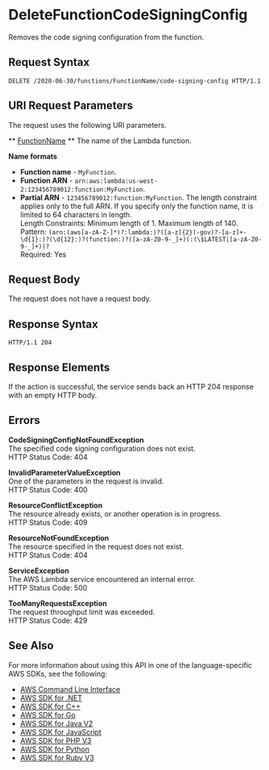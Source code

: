 # DeleteFunctionCodeSigningConfig<a name="API_DeleteFunctionCodeSigningConfig"></a>

Removes the code signing configuration from the function\.

## Request Syntax<a name="API_DeleteFunctionCodeSigningConfig_RequestSyntax"></a>

```
DELETE /2020-06-30/functions/FunctionName/code-signing-config HTTP/1.1
```

## URI Request Parameters<a name="API_DeleteFunctionCodeSigningConfig_RequestParameters"></a>

The request uses the following URI parameters\.

 ** [FunctionName](#API_DeleteFunctionCodeSigningConfig_RequestSyntax) **   <a name="SSS-DeleteFunctionCodeSigningConfig-request-FunctionName"></a>
The name of the Lambda function\.  

**Name formats**
+  **Function name** \- `MyFunction`\.
+  **Function ARN** \- `arn:aws:lambda:us-west-2:123456789012:function:MyFunction`\.
+  **Partial ARN** \- `123456789012:function:MyFunction`\.
The length constraint applies only to the full ARN\. If you specify only the function name, it is limited to 64 characters in length\.  
Length Constraints: Minimum length of 1\. Maximum length of 140\.  
Pattern: `(arn:(aws[a-zA-Z-]*)?:lambda:)?([a-z]{2}(-gov)?-[a-z]+-\d{1}:)?(\d{12}:)?(function:)?([a-zA-Z0-9-_]+)(:(\$LATEST|[a-zA-Z0-9-_]+))?`   
Required: Yes

## Request Body<a name="API_DeleteFunctionCodeSigningConfig_RequestBody"></a>

The request does not have a request body\.

## Response Syntax<a name="API_DeleteFunctionCodeSigningConfig_ResponseSyntax"></a>

```
HTTP/1.1 204
```

## Response Elements<a name="API_DeleteFunctionCodeSigningConfig_ResponseElements"></a>

If the action is successful, the service sends back an HTTP 204 response with an empty HTTP body\.

## Errors<a name="API_DeleteFunctionCodeSigningConfig_Errors"></a>

 **CodeSigningConfigNotFoundException**   
The specified code signing configuration does not exist\.  
HTTP Status Code: 404

 **InvalidParameterValueException**   
One of the parameters in the request is invalid\.  
HTTP Status Code: 400

 **ResourceConflictException**   
The resource already exists, or another operation is in progress\.  
HTTP Status Code: 409

 **ResourceNotFoundException**   
The resource specified in the request does not exist\.  
HTTP Status Code: 404

 **ServiceException**   
The AWS Lambda service encountered an internal error\.  
HTTP Status Code: 500

 **TooManyRequestsException**   
The request throughput limit was exceeded\.  
HTTP Status Code: 429

## See Also<a name="API_DeleteFunctionCodeSigningConfig_SeeAlso"></a>

For more information about using this API in one of the language\-specific AWS SDKs, see the following:
+  [ AWS Command Line Interface](https://docs.aws.amazon.com/goto/aws-cli/lambda-2015-03-31/DeleteFunctionCodeSigningConfig) 
+  [ AWS SDK for \.NET](https://docs.aws.amazon.com/goto/DotNetSDKV3/lambda-2015-03-31/DeleteFunctionCodeSigningConfig) 
+  [ AWS SDK for C\+\+](https://docs.aws.amazon.com/goto/SdkForCpp/lambda-2015-03-31/DeleteFunctionCodeSigningConfig) 
+  [ AWS SDK for Go](https://docs.aws.amazon.com/goto/SdkForGoV1/lambda-2015-03-31/DeleteFunctionCodeSigningConfig) 
+  [ AWS SDK for Java V2](https://docs.aws.amazon.com/goto/SdkForJavaV2/lambda-2015-03-31/DeleteFunctionCodeSigningConfig) 
+  [ AWS SDK for JavaScript](https://docs.aws.amazon.com/goto/AWSJavaScriptSDK/lambda-2015-03-31/DeleteFunctionCodeSigningConfig) 
+  [ AWS SDK for PHP V3](https://docs.aws.amazon.com/goto/SdkForPHPV3/lambda-2015-03-31/DeleteFunctionCodeSigningConfig) 
+  [ AWS SDK for Python](https://docs.aws.amazon.com/goto/boto3/lambda-2015-03-31/DeleteFunctionCodeSigningConfig) 
+  [ AWS SDK for Ruby V3](https://docs.aws.amazon.com/goto/SdkForRubyV3/lambda-2015-03-31/DeleteFunctionCodeSigningConfig) 